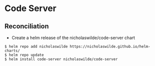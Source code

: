 # Code Server

## Reconciliation
- Create a helm release of the nicholaswilde/code-server chart

```
$ helm repo add nicholaswilde https://nicholaswilde.github.io/helm-charts/
$ helm repo update
$ helm install code-server nicholaswilde/code-server
```


